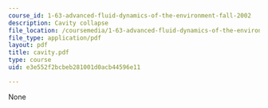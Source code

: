 ```yaml
---
course_id: 1-63-advanced-fluid-dynamics-of-the-environment-fall-2002
description: Cavity collapse
file_location: /coursemedia/1-63-advanced-fluid-dynamics-of-the-environment-fall-2002/e3e552f2bcbeb281001d0acb44596e11_cavity.pdf
file_type: application/pdf
layout: pdf
title: cavity.pdf
type: course
uid: e3e552f2bcbeb281001d0acb44596e11

---
```

None